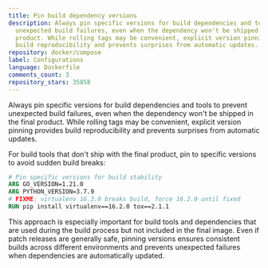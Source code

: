 ```yaml
---
title: Pin build dependency versions
description: Always pin specific versions for build dependencies and tools to prevent
  unexpected build failures, even when the dependency won't be shipped in the final
  product. While rolling tags may be convenient, explicit version pinning provides
  build reproducibility and prevents surprises from automatic updates.
repository: docker/compose
label: Configurations
language: Dockerfile
comments_count: 3
repository_stars: 35858
---
```


Always pin specific versions for build dependencies and tools to prevent unexpected build failures, even when the dependency won't be shipped in the final product. While rolling tags may be convenient, explicit version pinning provides build reproducibility and prevents surprises from automatic updates.

For build tools that don't ship with the final product, pin to specific versions to avoid sudden build breaks:

```dockerfile
# Pin specific versions for build stability
ARG GO_VERSION=1.21.0
ARG PYTHON_VERSION=3.7.9
# FIXME: virtualenv 16.3.0 breaks build, force 16.2.0 until fixed
RUN pip install virtualenv==16.2.0 tox==2.1.1
```

This approach is especially important for build tools and dependencies that are used during the build process but not included in the final image. Even if patch releases are generally safe, pinning versions ensures consistent builds across different environments and prevents unexpected failures when dependencies are automatically updated.